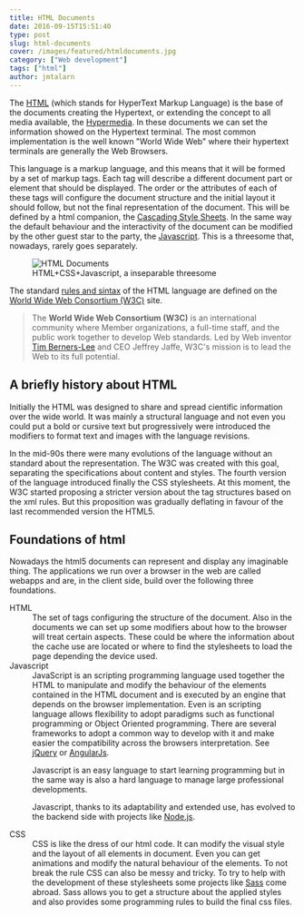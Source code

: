```yaml
---
title: HTML Documents
date: 2016-09-15T15:51:40
type: post
slug: html-documents
cover: /images/featured/htmldocuments.jpg
category: ["Web development"]
tags: ["html"]
author: jmtalarn
---
```


The <a href="http://blog.jmtalarn.com/basic-concepts-about-web-servers/" target="\_blank">HTML</a> (which stands for HyperText Markup Language) is the base of the documents creating the Hypertext, or extending the concept to all media available, the <a href="http://blog.jmtalarn.com/web-services-xml-based-vs-json-based/" target="\_blank">Hypermedia</a>. In these documents we can set the information showed on the Hypertext terminal. The most common implementation is the well known "World Wide Web" where their hypertext terminals are generally the Web Browsers.

<!--more-->

This language is a markup language, and this means that it will be formed by a set of markup tags. Each tag will describe a different document part or element that should be displayed. The order or the attributes of each of these tags will configure the document structure and the initial layout it should follow, but not the final representation of the document. This will be defined by a html companion, the <a href="http://blog.jmtalarn.com/html-documents/#css">Cascading Style Sheets</a>. In the same way the default behaviour and the interactivity of the document can be modified by the other guest star to the party, the <a href="http://blog.jmtalarn.com/html-documents/#javascript">Javascript</a>. This is a threesome that, nowadays, rarely goes separately.

<figure><img src="../images/640px-CardThisIsTheLife.jpg" alt="HTML Documents" />

<figcaption>HTML+CSS+Javascript, a inseparable threesome</figcaption>
</figure>
The standard <a href="https://www.w3.org/html/">rules and sintax</a> of the HTML language are defined on the <a href="https://www.w3.org/Consortium/">World Wide Web Consortium (W3C)</a> site.

<blockquote>The <strong>World Wide Web Consortium (W3C)</strong> is an international community where Member organizations, a full-time staff, and the public work together to develop Web standards. Led by Web inventor <a href="https://en.wikipedia.org/wiki/Tim_Berners-Lee">Tim Berners-Lee</a> and CEO Jeffrey Jaffe, W3C's mission is to lead the Web to its full potential.
</blockquote>
<h2 id="abrieflyhistoryabouthtml">A briefly history about HTML</h2>
Initially the HTML was designed to share and spread cientific information over the wide world. It was mainly a structural language and not even you could put a bold or cursive text but progressively were introduced the modifiers to format text and images with the language revisions.

In the mid-90s there were many evolutions of the language without an standard about the representation. The W3C was created with this goal, separating the specifications about content and styles. The fourth version of the language introduced finally the CSS stylesheets. At this moment, the W3C started proposing a stricter version about the tag structures based on the xml rules. But this proposition was gradually deflating in favour of the last recommended version the HTML5.

<h2 id="foundationsofhtml">Foundations of html</h2>
Nowadays the html5 documents can represent and display any imaginable thing. The applications we run over a browser in the web are called webapps and are, in the client side, build over the following three foundations.

<dl>
<dt>HTML</dt>
<dd>The set of tags configuring the structure of the document. Also in the documents we can set up some modifiers about how to the browser will treat certain aspects. These could be where the information about the cache use are located or where to find the stylesheets to load the page depending the device used.</dd>
<dt>Javascript</dt>
<dd>JavaScript is an scripting programming language used together the HTML to manipulate and modify the behaviour of the elements contained in the HTML document and is executed by an engine that depends on the browser implementation. Even is an scripting language allows flexibility to adopt paradigms such as functional programming or Object Oriented programming. There are several frameworks to adopt a common way to develop with it and make easier the compatibility across the browsers interpretation. See <a href="http://https://jquery.com/">jQuery</a> or <a href="https://angularjs.org/">AngularJs</a>.

Javascript is an easy language to start learning programming but in the same way is also a hard language to manage large professional developments.

Javascript, thanks to its adaptability and extended use, has evolved to the backend side with projects like <a href="https://nodejs.org/en/">Node.js</a>.</dd>

<dt>CSS</dt>
<dd>CSS is like the dress of our html code. It can modify the visual style and the layout of all elements in document. Even you can get animations and modify the natural behaviour of the elements. To not break the rule CSS can also be messy and tricky. To try to help with the development of these stylesheets some projects like <a href="http://sass-lang.com/">Sass</a> come abroad. Sass allows you to get a structure about the applied styles and also provides some programming rules to build the final css files.</dd>
</dl>
